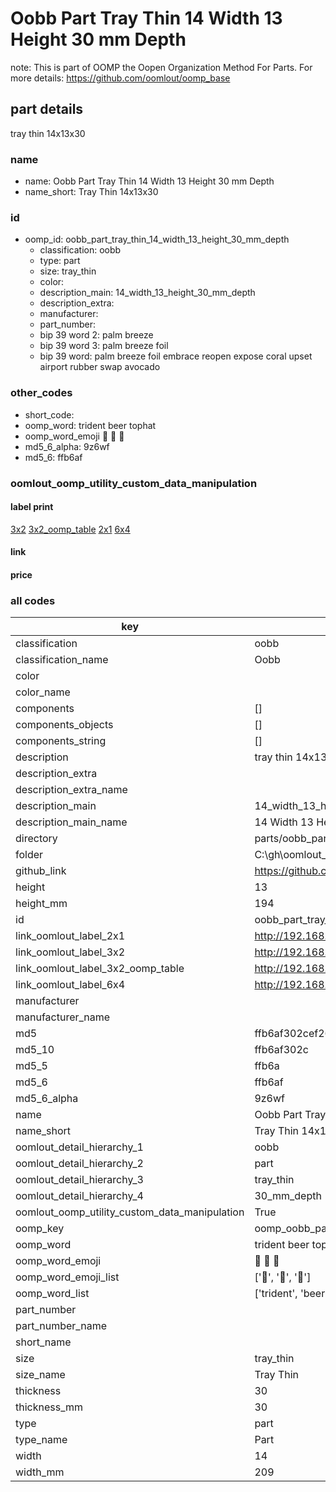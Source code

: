 # Oobb Part Tray Thin 14 Width 13 Height 30 mm Depth  

note: This is part of OOMP the Oopen Organization Method For Parts. For more details: https://github.com/oomlout/oomp_base

##  part details
  



tray thin 14x13x30



### name
* name: Oobb Part Tray Thin 14 Width 13 Height 30 mm Depth
* name_short: Tray Thin 14x13x30 
### id
* oomp_id: oobb_part_tray_thin_14_width_13_height_30_mm_depth
  * classification: oobb
  * type: part
  * size: tray_thin
  * color: 
  * description_main: 14_width_13_height_30_mm_depth
  * description_extra: 
  * manufacturer: 
  * part_number: 
  * bip 39 word 2: palm breeze
  * bip 39 word 3: palm breeze foil
  * bip 39 word: palm breeze foil embrace reopen expose coral upset airport rubber swap avocado

### other_codes
* short_code: 
* oomp_word: trident beer tophat
* oomp_word_emoji :trident: :beer: :tophat:
* md5_6_alpha: 9z6wf
* md5_6: ffb6af






### oomlout_oomp_utility_custom_data_manipulation
#### label print
[3x2](http://192.168.1.245:1112/?label=oomp%209z6wf)
[3x2_oomp_table](http://192.168.1.108:1112/?label=oomp%209z6wf)
[2x1](http://192.168.1.242:1112/?label=oomp%209z6wf)
[6x4](http://192.168.1.55:1112/?label=oomp%209z6wf)    

#### link

                              

#### price







### all codes 
| key | value |  
| --- | --- |  
| classification | oobb |  
| classification_name | Oobb |  
| color |  |  
| color_name |  |  
| components | [] |  
| components_objects | [] |  
| components_string | [] |  
| description | tray thin 14x13x30 |  
| description_extra |  |  
| description_extra_name |  |  
| description_main | 14_width_13_height_30_mm_depth |  
| description_main_name | 14 Width 13 Height 30 mm Depth |  
| directory | parts/oobb_part_tray_thin_14_width_13_height_30_mm_depth |  
| folder | C:\gh\oomlout_oobb_version_4_generated_parts\parts\oobb_part_tray_thin_14_width_13_height_30_mm_depth |  
| github_link | https://github.com/oomlout/oomlout_oomp_part_src/tree/main/parts/oobb_part_tray_thin_14_width_13_height_30_mm_depth |  
| height | 13 |  
| height_mm | 194 |  
| id | oobb_part_tray_thin_14_width_13_height_30_mm_depth |  
| link_oomlout_label_2x1 | http://192.168.1.242:1112/?label=oomp%209z6wf |  
| link_oomlout_label_3x2 | http://192.168.1.245:1112/?label=oomp%209z6wf |  
| link_oomlout_label_3x2_oomp_table | http://192.168.1.108:1112/?label=oomp%209z6wf |  
| link_oomlout_label_6x4 | http://192.168.1.55:1112/?label=oomp%209z6wf |  
| manufacturer |  |  
| manufacturer_name |  |  
| md5 | ffb6af302cef260542db3488b4c6e4fa |  
| md5_10 | ffb6af302c |  
| md5_5 | ffb6a |  
| md5_6 | ffb6af |  
| md5_6_alpha | 9z6wf |  
| name | Oobb Part Tray Thin 14 Width 13 Height 30 mm Depth |  
| name_short | Tray Thin 14x13x30  |  
| oomlout_detail_hierarchy_1 | oobb |  
| oomlout_detail_hierarchy_2 | part |  
| oomlout_detail_hierarchy_3 | tray_thin |  
| oomlout_detail_hierarchy_4 | 30_mm_depth |  
| oomlout_oomp_utility_custom_data_manipulation | True |  
| oomp_key | oomp_oobb_part_tray_thin_14_width_13_height_30_mm_depth |  
| oomp_word | trident beer tophat |  
| oomp_word_emoji | :trident: :beer: :tophat: |  
| oomp_word_emoji_list | [':trident:', ':beer:', ':tophat:'] |  
| oomp_word_list | ['trident', 'beer', 'tophat'] |  
| part_number |  |  
| part_number_name |  |  
| short_name |  |  
| size | tray_thin |  
| size_name | Tray Thin |  
| thickness | 30 |  
| thickness_mm | 30 |  
| type | part |  
| type_name | Part |  
| width | 14 |  
| width_mm | 209 |  
